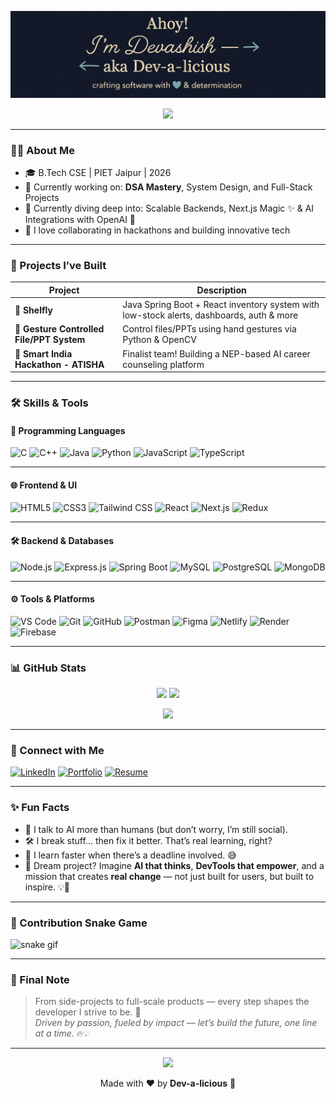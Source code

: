 <!-- GIF Banner -->
<!-- <p align="center">
  <img src="https://media.giphy.com/media/fwbZnTftCXVocKzfxR/giphy.gif" width="100%" />
</p> -->

<p align="center">
  <img src="https://raw.githubusercontent.com/devashishsoni98/devashishsoni98/main/giff.png" alt="Dev-a-licious Banner   style="width: 100%; max-height: 180px; object-fit: cover; border-radius: 8px;" />
</p>





<p align="center">
  <img src="https://readme-typing-svg.demolab.com?font=Fira+Code&size=22&duration=2500&pause=500&color=FACC15&center=true&vCenter=true&repeat=true&width=600&lines=🚀+Full-Stack+Developer+%7C+MERN+%26+Java+Stack;🤖+AI+%26+ML+Explorer;🧠+DSA+%26+System+Design+Enthusiast;🎯+Hackathon+Lover+%7C+Builder;🎓Third+Year+CSE+Student" />
</p>


---

### 👨‍💻 About Me

- 🎓 B.Tech CSE | PIET Jaipur | 2026
- 🔭 Currently working on: **DSA Mastery**, System Design, and Full-Stack Projects
- 🧠 Currently diving deep into: Scalable Backends, Next.js Magic ✨ & AI Integrations with OpenAI 🚀
- 👯 I love collaborating in hackathons and building innovative tech

---

### 💼 Projects I’ve Built

| Project | Description |
|--------|-------------|
| 🚀 **Shelfly** | Java Spring Boot + React inventory system with low-stock alerts, dashboards, auth & more |
| 🤖 **Gesture Controlled File/PPT System** | Control files/PPTs using hand gestures via Python & OpenCV |
| 🎯 **Smart India Hackathon -  ATISHA** | Finalist team! Building a NEP-based AI career counseling platform |

---

### 🛠️ Skills & Tools

#### 🚀 Programming Languages  
![C](https://img.shields.io/badge/C-00599C?style=for-the-badge&logo=c&logoColor=white)
![C++](https://img.shields.io/badge/C++-00599C?style=for-the-badge&logo=c%2B%2B&logoColor=white)
![Java](https://img.shields.io/badge/Java-ED8B00?style=for-the-badge&logo=java&logoColor=white)
![Python](https://img.shields.io/badge/Python-3776AB?style=for-the-badge&logo=python&logoColor=white)
![JavaScript](https://img.shields.io/badge/JavaScript-F7DF1E?style=for-the-badge&logo=javascript&logoColor=black)
![TypeScript](https://img.shields.io/badge/TypeScript-3178C6?style=for-the-badge&logo=typescript&logoColor=white)

---

#### 🌐 Frontend & UI  
![HTML5](https://img.shields.io/badge/HTML5-E34F26?style=for-the-badge&logo=html5&logoColor=white)
![CSS3](https://img.shields.io/badge/CSS3-1572B6?style=for-the-badge&logo=css3&logoColor=white)
![Tailwind CSS](https://img.shields.io/badge/Tailwind_CSS-38B2AC?style=for-the-badge&logo=tailwind-css&logoColor=white)
![React](https://img.shields.io/badge/React-20232A?style=for-the-badge&logo=react&logoColor=61DAFB)
![Next.js](https://img.shields.io/badge/Next.js-black?style=for-the-badge&logo=nextdotjs&logoColor=white)
![Redux](https://img.shields.io/badge/Redux-764ABC?style=for-the-badge&logo=redux&logoColor=white)

---

#### 🛠️ Backend & Databases  
![Node.js](https://img.shields.io/badge/Node.js-339933?style=for-the-badge&logo=nodedotjs&logoColor=white)
![Express.js](https://img.shields.io/badge/Express.js-000000?style=for-the-badge&logo=express&logoColor=white)
![Spring Boot](https://img.shields.io/badge/Spring_Boot-6DB33F?style=for-the-badge&logo=spring-boot&logoColor=white)
![MySQL](https://img.shields.io/badge/MySQL-4479A1?style=for-the-badge&logo=mysql&logoColor=white)
![PostgreSQL](https://img.shields.io/badge/PostgreSQL-4169E1?style=for-the-badge&logo=postgresql&logoColor=white)
![MongoDB](https://img.shields.io/badge/MongoDB-4EA94B?style=for-the-badge&logo=mongodb&logoColor=white)

---

#### ⚙️ Tools & Platforms  
![VS Code](https://img.shields.io/badge/VS_Code-007ACC?style=for-the-badge&logo=visual-studio-code&logoColor=white)
![Git](https://img.shields.io/badge/Git-F05032?style=for-the-badge&logo=git&logoColor=white)
![GitHub](https://img.shields.io/badge/GitHub-181717?style=for-the-badge&logo=github&logoColor=white)
![Postman](https://img.shields.io/badge/Postman-FF6C37?style=for-the-badge&logo=postman&logoColor=white)
![Figma](https://img.shields.io/badge/Figma-F24E1E?style=for-the-badge&logo=figma&logoColor=white)
![Netlify](https://img.shields.io/badge/Netlify-00C7B7?style=for-the-badge&logo=netlify&logoColor=white)
![Render](https://img.shields.io/badge/Render-46E3B7?style=for-the-badge&logo=render&logoColor=black)
![Firebase](https://img.shields.io/badge/Firebase-FFCA28?style=for-the-badge&logo=firebase&logoColor=black)


---

### 📊 GitHub Stats

<p align="center">
  <img src="https://github-readme-stats.vercel.app/api?username=devashishsoni98&show_icons=true&theme=radical&count_private=true" width="48%"/>
  <img src="https://github-readme-streak-stats.herokuapp.com/?user=devashishsoni98&theme=tokyonight" width="48%"/>
</p>

<p align="center">
  <img src="https://github-readme-stats.vercel.app/api/top-langs/?username=devashishsoni98&layout=compact&theme=gruvbox&langs_count=6" />
</p>

---

### 🔗 Connect with Me

[![LinkedIn](https://img.shields.io/badge/-Devashish%20Soni-blue?style=for-the-badge&logo=linkedin&logoColor=white)](https://www.linkedin.com/in/devashish-soni-579b55247/)
[![Portfolio](https://img.shields.io/badge/-Portfolio-orange?style=for-the-badge&logo=internetexplorer&logoColor=white)](https://devashishsoni.vercel.app)
[![Resume](https://img.shields.io/badge/-Resume-green?style=for-the-badge&logo=googledrive&logoColor=white)](https://drive.google.com/file/d/1cidAFKmpf5LHJV0cY-LS827PmQsFdEJ6/view?usp=sharing)

---

### ✨ Fun Facts

- 🤖 I talk to AI more than humans (but don’t worry, I’m still social).
- 🛠️ I break stuff... then fix it better. That’s real learning, right?
- 🧠 I learn faster when there’s a deadline involved. 😅 
- 💼 Dream project? Imagine **AI that thinks**, **DevTools that empower**, and a mission that creates **real change** — not just built for users, but built to inspire. 💡🚀


---

### 🐍 Contribution Snake Game

![snake gif](https://github.com/Dev-a-licious/Dev-a-licious/blob/output/github-contribution-grid-snake.svg)

---

### 🎉 Final Note

> From side-projects to full-scale products — every step shapes the developer I strive to be. 🚀  
> *Driven by passion, fueled by impact — let’s build the future, one line at a time.* 🔥💡

---

<p align="center">
  <img src="https://media.giphy.com/media/l0MYt5jPR6QX5pnqM/giphy.gif" width="200" />
</p>

<p align="center">
  Made with ❤️ by <strong>Dev-a-licious</strong> 🚀
</p>
